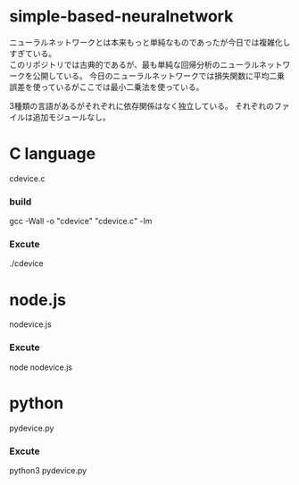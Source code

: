 # simple-based-neuralnetwork
ニューラルネットワークとは本来もっと単純なものであったが今日では複雑化しすぎている。  
このリポジトリでは古典的であるが、最も単純な回帰分析のニューラルネットワークを公開している。
今日のニューラルネットワークでは損失関数に平均二乗誤差を使っているがここでは最小二乗法を使っている。

3種類の言語があるがそれぞれに依存関係はなく独立している。
それぞれのファイルは追加モジュールなし。

# C language  
cdevice.c  
### build
gcc -Wall -o "cdevice" "cdevice.c" -lm
###  Excute
./cdevice
  
# node.js
nodevice.js
### Excute
node nodevice.js

# python
pydevice.py
### Excute
python3 pydevice.py
